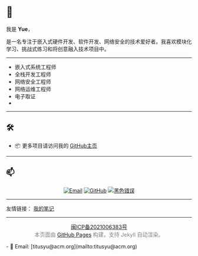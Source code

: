 # 👋 

我是 **Yue**，

是一名专注于嵌入式硬件开发、软件开发、网络安全的技术爱好者。我喜欢模块化学习、挑战式练习和将创意融入技术项目中。

---
- 嵌入式系统工程师
- 全栈开发工程师
- 网络安全工程师
- 网络运维工程师
- 电子取证
-
---

## 🛠️

- 📦 更多项目请访问我的 [GitHub主页](https://github.com/hiyuey3)


---

## 📫
<p align="center">
  <a href="mailto:hi@xyw.cx"><img src="https://img.shields.io/badge/Email-hi@xyw.cx-blue?logo=gmail&logoColor=white" alt="Email"></a>
  <a href="https://github.com/hiyuey3"><img src="https://img.shields.io/badge/GitHub-hiyuey3-black?logo=github" alt="GitHub"></a>
  <a href="https://twitter.com/Y3Yue"><img src="https://img.shields.io/badge/Twitter-@yourhandle-1DA1F2?logo=twitter&logoColor=white" alt="黑色错误"></a>
<!--   <a href="https://space.bilibili.com/"><img src="https://img.shields.io/badge/Bilibili-主页-00A1D6?logo=bilibili&logoColor=white" alt="Bilibili"></a> -->
</p>



---

友情链接：
<a href ="https://www.5i03.cn" >我的笔记</a> 

---
<p style="text-align: center; color: gray; font-size: 0.9rem;">
<a href="https://beian.miit.gov.cn/" target="_blank">闽ICP备2021006383号</a><br>
本页面由 <a href="https://pages.github.com/" target="_blank">GitHub Pages</a> 构建，支持 Jekyll 自动渲染。
</p>
- 📧 Email: [titusyu@acm.org](mailto:titusyu@acm.org)  
